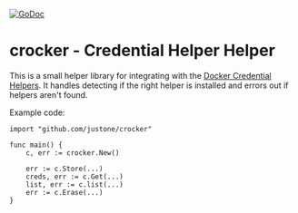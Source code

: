 [![GoDoc](https://godoc.org/github.com/justone/crocker?status.svg)](http://godoc.org/github.com/justone/crocker)

# crocker - Credential Helper Helper

This is a small helper library for integrating with the [Docker Credential
Helpers](https://github.com/docker/docker-credential-helpers/).  It handles
detecting if the right helper is installed and errors out if helpers aren't
found.

Example code:

```
import "github.com/justone/crocker"

func main() {
    c, err := crocker.New()

    err := c.Store(...)
    creds, err := c.Get(...)
    list, err := c.list(...)
    err := c.Erase(...)
}
```
